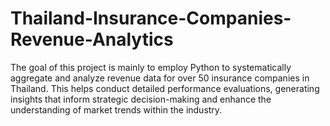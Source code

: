 # Thailand-Insurance-Companies-Revenue-Analytics
The goal of this project is mainly to employ Python to systematically aggregate and analyze revenue data for over 50 insurance companies in Thailand. This helps conduct detailed performance evaluations, generating insights that inform strategic decision-making and enhance the understanding of market trends within the industry.
